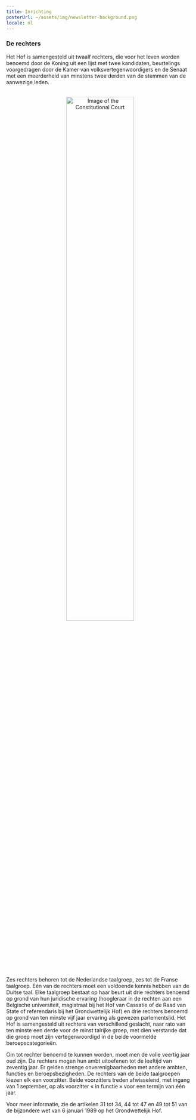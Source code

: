 ```yaml
---
title: Inrichting
posterUrl: ~/assets/img/newsletter-background.png
locale: nl
---
```


### De rechters

Het Hof is samengesteld uit twaalf rechters, die voor het leven worden benoemd door de Koning uit een lijst met twee kandidaten, beurtelings voorgedragen door de Kamer van volksvertegenwoordigers en de Senaat met een meerderheid van minstens twee derden van de stemmen van de aanwezige leden.
<br>
<br>
<div style="text-align: center;">
    <img src="/images/y-0050.jpg" alt="Image of the Constitutional Court" style="width: 60%; height: auto;">
</div>
<!-- <foto-component
src="/images/Y-0050.jpg"
lazy="/images/Y-0050-Rblur.jpg"
alt="(M/V/X)"
link="dddd">
</foto-component> -->
<br>
Zes rechters behoren tot de Nederlandse taalgroep, zes tot de Franse taalgroep. Eén van de rechters moet een voldoende kennis hebben van de Duitse taal. Elke taalgroep bestaat op haar beurt uit drie rechters benoemd op grond van hun juridische ervaring (hoogleraar in de rechten aan een Belgische universiteit, magistraat bij het Hof van Cassatie of de Raad van State of referendaris bij het Grondwettelijk Hof) en drie rechters benoemd op grond van ten minste vijf jaar ervaring als gewezen parlementslid. Het Hof is samengesteld uit rechters van verschillend geslacht, naar rato van ten minste een derde voor de minst talrijke groep, met dien verstande dat die groep moet zijn vertegenwoordigd in de beide voormelde beroepscategorieën.

Om tot rechter benoemd te kunnen worden, moet men de volle veertig jaar oud zijn. De rechters mogen hun ambt uitoefenen tot de leeftijd van zeventig jaar. Er gelden strenge onverenigbaarheden met andere ambten, functies en beroepsbezigheden. De rechters van de beide taalgroepen kiezen elk een voorzitter. Beide voorzitters treden afwisselend, met ingang van 1 september, op als voorzitter « in functie » voor een termijn van één jaar.

Voor meer informatie, zie de artikelen 31 tot 34, 44 tot 47 en 49 tot 51 van de bijzondere wet van 6 januari 1989 op het Grondwettelijk Hof.

